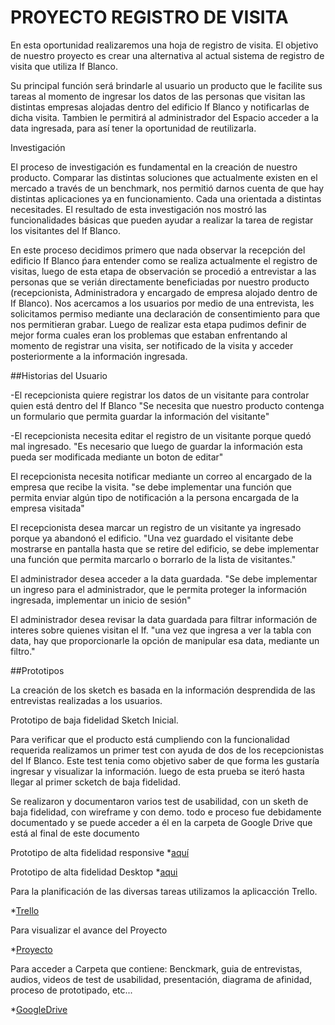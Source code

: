 # PROYECTO REGISTRO DE VISITA

En esta oportunidad realizaremos una hoja de registro de visita. El objetivo de nuestro proyecto es crear una alternativa al actual sistema de registro de visita que utiliza If Blanco.

Su principal función será brindarle al usuario un producto que le facilite sus tareas al momento de ingresar los datos de las personas que visitan las distintas empresas alojadas dentro del edificio If Blanco y notificarlas de dicha visita. Tambien le permitirá al administrador del Espacio acceder a la data ingresada, para así tener la oportunidad de reutilizarla.

Investigación

El proceso de investigación es fundamental en la creación de nuestro producto. Comparar las distintas soluciones que actualmente existen en el mercado a través de un benchmark, nos permitió darnos cuenta de que hay distintas aplicaciones ya en funcionamiento. Cada una orientada a distintas necesitades. El resultado de esta investigación nos mostró las funcionalidades básicas que pueden ayudar a realizar la tarea de registar los visitantes del If Blanco. 

En este proceso decidimos primero que nada observar la recepción del edificio If Blanco ṕara entender como se realiza actualmente el registro de visitas, luego de esta etapa de observación se procedió a entrevistar a las personas que se verián directamente beneficiadas por nuestro producto (recepcionista, Administradora y encargado de empresa alojado dentro de If Blanco). Nos acercamos a los usuarios por medio de una entrevista, les solicitamos permiso mediante una declaración de consentimiento para que nos permitieran grabar. Luego de realizar esta etapa pudimos definir de mejor forma cuales eran los problemas que estaban enfrentando al momento de registrar una visita, ser notificado de la visita y acceder posteriormente a la información ingresada.

##Historias del Usuario

-El recepcionista quiere registrar los datos de un visitante para controlar quien está dentro del If Blanco
"Se necesita que nuestro producto contenga un formulario que permita guardar la información del visitante"

-El recepcionista necesita editar el registro de un visitante porque quedó mal ingresado.
"Es necesario que luego de guardar la información esta pueda ser modificada mediante un boton de editar"

El recepcionista necesita notificar mediante un correo al encargado de la empresa que recibe la visita.
"se debe implementar una función que permita enviar algún tipo de notificación a la persona encargada de la empresa visitada"

El recepcionista desea marcar un registro de un visitante ya ingresado porque ya abandonó el edificio.
"Una vez guardado el visitante debe mostrarse en pantalla hasta que se retire del edificio, se debe implementar una función que permita marcarlo o borrarlo de la lista de visitantes."

El administrador desea acceder a la data guardada.
"Se debe implementar un ingreso para el administrador, que le permita proteger la información ingresada, implementar un inicio de sesión"

El administrador desea revisar la data guardada para filtrar información de interes sobre quienes visitan el If.
"una vez que ingresa a ver la tabla con data, hay que proporcionarle la opción de manipular esa data, mediante un filtro." 


##Prototipos

La creación de los sketch es basada en la información desprendida de las entrevistas realizadas a los usuarios.

Prototipo de baja fidelidad Sketch Inicial.

Para verificar que el producto está cumpliendo con la funcionalidad requerida realizamos un primer test con ayuda de dos de los recepcionistas del If Blanco. Este test tenia como objetivo saber de que forma les gustaría ingresar y visualizar la información. luego de esta prueba se iteró hasta llegar al primer scketch de baja fidelidad.

Se realizaron y documentaron varios test de usabilidad, con un sketh de baja fidelidad, con wireframe y con demo.
todo e proceso fue debidamente documentado y se puede acceder a él en la carpeta de Google Drive que está al final de este documento

Prototipo de alta fidelidad responsive
*[aquí](https://marvelapp.com/3b6edb8)

Prototipo de alta fidelidad Desktop
*[aqui]()

Para la planificación de las diversas tareas utilizamos la aplicacción Trello.

*[Trello](https://trello.com/b/nyjaV4Br/proyecto-x)

Para visualizar el avance del Proyecto

*[Proyecto](https://milelym.github.io/scl-2018-01-ProyectoFinalCore/public/index.html)

Para acceder a Carpeta que contiene: Benckmark, guia de entrevistas, audios, videos de test de usabilidad, presentación, diagrama de afinidad, proceso de prototipado, etc...

*[GoogleDrive](https://drive.google.com/open?id=1XoEfQDP5Q3ebmOcElYAe8RZ0J4tMVpUf)
 

